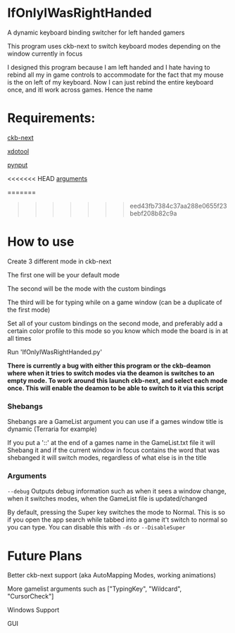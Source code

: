 # IfOnlyIWasRightHanded
A dynamic keyboard binding switcher for left handed gamers

This program uses ckb-next to switch keyboard modes depending on the window currently in focus

I designed this program because I am left handed and I hate having to rebind all my in game controls to accommodate for the fact that my mouse is the on left of my keyboard. Now I can just rebind the entire keyboard once, and itl work across games. Hence the name

# Requirements:
[ckb-next](https://github.com/ckb-next/ckb-next "ckb-next")

[xdotool](https://github.com/jordansissel/xdotool)

[pynput](https://pypi.org/project/pynput/)

<<<<<<< HEAD
[arguments](https://pypi.org/project/arguments/)

=======
>>>>>>> eed43fb7384c37aa288e0655f23bebf208b82c9a
# How to use

Create 3 different mode in ckb-next


The first one will be your default mode

The second will be the mode with the custom bindings

The third will be for typing while on a game window (can be a duplicate of the first mode)


Set all of your custom bindings on the second mode, and preferably add a certain color profile to this mode so you know which mode the board is in at all times

Run 'IfOnlyIWasRightHanded.py'

**There is currently a bug with either this program or the ckb-deamon where when it tries to switch modes via the deamon is switches to an empty mode. To work around this launch ckb-next, and select each mode once. This will enable the deamon to be able to switch to it via this script**

### Shebangs

Shebangs are a GameList argument you can use if a games window title is dynamic (Terraria for example)

If you put a '::' at the end of a games name in the GameList.txt file it will Shebang it and if the current window in focus contains the word that was shebanged it will switch modes, regardless of what else is in the title

### Arguments

`--debug`
Outputs debug information such as when it sees a window change, when it switches modes, when the GameList file is updated/changed


By default, pressing the Super key switches the mode to Normal. This is so if you open the app search while tabbed into a game it't switch to normal so you can type. You can disable this with `-ds` or `--DisableSuper`

# Future Plans

Better ckb-next support (aka AutoMapping Modes, working animations)

More gamelist arguments such as ["TypingKey", "Wildcard", "CursorCheck"]

Windows Support

GUI
